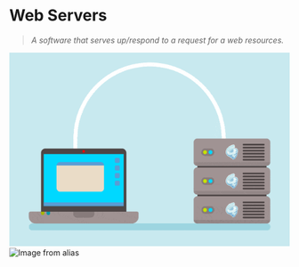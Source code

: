 # Web Servers
   > *A software that serves up/respond to a request for a web resources.*

![Alt Text](../images/web-hosting1.gif)
![Image from alias](~@imagePath/web-hosting1.gif)
